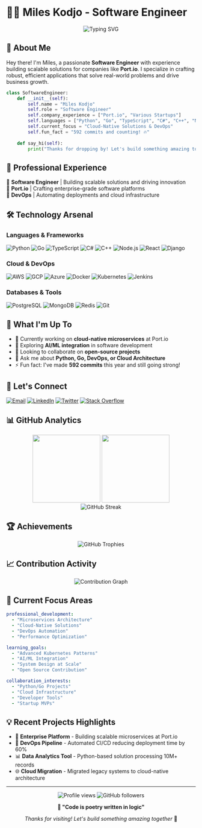 # 👨‍💻 Miles Kodjo - Software Engineer

<div align="center">
  
![Typing SVG](https://readme-typing-svg.herokuapp.com?font=Fira+Code&pause=1000&color=00D9FF&center=true&vCenter=true&width=435&lines=Full+Stack+Software+Engineer;Cloud+%26+DevOps+Specialist;Open+Source+Contributor;Building+Scalable+Solutions)

</div>

## 🚀 About Me

Hey there! I'm Miles, a passionate **Software Engineer** with experience building scalable solutions for companies like **Port.io**. I specialize in crafting robust, efficient applications that solve real-world problems and drive business growth.

```python
class SoftwareEngineer:
    def __init__(self):
        self.name = "Miles Kodjo"
        self.role = "Software Engineer"
        self.company_experience = ["Port.io", "Various Startups"]
        self.languages = ["Python", "Go", "TypeScript", "C#", "C++", "Node.js"]
        self.current_focus = "Cloud-Native Solutions & DevOps"
        self.fun_fact = "592 commits and counting! 🔥"
    
    def say_hi(self):
        print("Thanks for dropping by! Let's build something amazing together.")
```

## 💼 Professional Experience

🏢 **Software Engineer** | Building scalable solutions and driving innovation  
🌟 **Port.io** | Crafting enterprise-grade software platforms  
🔧 **DevOps** | Automating deployments and cloud infrastructure  

## 🛠️ Technology Arsenal

### Languages & Frameworks
<p align="left">
<img src="https://img.shields.io/badge/Python-3776AB?style=for-the-badge&logo=python&logoColor=white" alt="Python"/>
<img src="https://img.shields.io/badge/Go-00ADD8?style=for-the-badge&logo=go&logoColor=white" alt="Go"/>
<img src="https://img.shields.io/badge/TypeScript-007ACC?style=for-the-badge&logo=typescript&logoColor=white" alt="TypeScript"/>
<img src="https://img.shields.io/badge/C%23-239120?style=for-the-badge&logo=c-sharp&logoColor=white" alt="C#"/>
<img src="https://img.shields.io/badge/C++-00599C?style=for-the-badge&logo=c%2B%2B&logoColor=white" alt="C++"/>
<img src="https://img.shields.io/badge/Node.js-43853D?style=for-the-badge&logo=node.js&logoColor=white" alt="Node.js"/>
<img src="https://img.shields.io/badge/React-20232A?style=for-the-badge&logo=react&logoColor=61DAFB" alt="React"/>
<img src="https://img.shields.io/badge/Django-092E20?style=for-the-badge&logo=django&logoColor=white" alt="Django"/>
</p>

### Cloud & DevOps
<p align="left">
<img src="https://img.shields.io/badge/Amazon_AWS-232F3E?style=for-the-badge&logo=amazon-aws&logoColor=white" alt="AWS"/>
<img src="https://img.shields.io/badge/Google_Cloud-4285F4?style=for-the-badge&logo=google-cloud&logoColor=white" alt="GCP"/>
<img src="https://img.shields.io/badge/Microsoft_Azure-0089D0?style=for-the-badge&logo=microsoft-azure&logoColor=white" alt="Azure"/>
<img src="https://img.shields.io/badge/Docker-2496ED?style=for-the-badge&logo=docker&logoColor=white" alt="Docker"/>
<img src="https://img.shields.io/badge/Kubernetes-326CE5?style=for-the-badge&logo=kubernetes&logoColor=white" alt="Kubernetes"/>
<img src="https://img.shields.io/badge/Jenkins-D24939?style=for-the-badge&logo=jenkins&logoColor=white" alt="Jenkins"/>
</p>

### Databases & Tools
<p align="left">
<img src="https://img.shields.io/badge/PostgreSQL-316192?style=for-the-badge&logo=postgresql&logoColor=white" alt="PostgreSQL"/>
<img src="https://img.shields.io/badge/MongoDB-4EA94B?style=for-the-badge&logo=mongodb&logoColor=white" alt="MongoDB"/>
<img src="https://img.shields.io/badge/Redis-DC382D?style=for-the-badge&logo=redis&logoColor=white" alt="Redis"/>
<img src="https://img.shields.io/badge/Git-F05032?style=for-the-badge&logo=git&logoColor=white" alt="Git"/>
</p>

## 🌟 What I'm Up To

- 🔭 Currently working on **cloud-native microservices** at Port.io
- 🌱 Exploring **AI/ML integration** in software development
- 👯 Looking to collaborate on **open-source projects**
- 💬 Ask me about **Python, Go, DevOps, or Cloud Architecture**
- ⚡ Fun fact: I've made **592 commits** this year and still going strong!

## 🤝 Let's Connect

<p align="left">
<a href="mailto:kodjomiles@gmail.com"><img src="https://img.shields.io/badge/Email-D14836?style=for-the-badge&logo=gmail&logoColor=white" alt="Email"/></a>
<a href="https://linkedin.com/in/jaden-kodjo-miles"><img src="https://img.shields.io/badge/LinkedIn-0077B5?style=for-the-badge&logo=linkedin&logoColor=white" alt="LinkedIn"/></a>
<a href="https://twitter.com/kodjomiles"><img src="https://img.shields.io/badge/Twitter-1DA1F2?style=for-the-badge&logo=twitter&logoColor=white" alt="Twitter"/></a>
<a href="https://stackoverflow.com/users/kodjomiles"><img src="https://img.shields.io/badge/Stack_Overflow-FE7A16?style=for-the-badge&logo=stack-overflow&logoColor=white" alt="Stack Overflow"/></a>
</p>

## 📊 GitHub Analytics

<div align="center">
  <img height="180em" src="https://github-readme-stats.vercel.app/api?username=kodjomiles&show_icons=true&theme=tokyonight&include_all_commits=true&count_private=true&hide_border=true"/>
  <img height="180em" src="https://github-readme-stats.vercel.app/api/top-langs/?username=kodjomiles&layout=compact&theme=tokyonight&hide_border=true"/>
</div>

<div align="center">
  <img src="https://github-readme-streak-stats.herokuapp.com/?user=kodjomiles&theme=tokyonight&hide_border=true" alt="GitHub Streak"/>
</div>

## 🏆 Achievements

<div align="center">
  <img src="https://github-profile-trophy.vercel.app/?username=kodjomiles&theme=tokyonight&no-frame=true&no-bg=false&margin-w=4&row=1" alt="GitHub Trophies"/>
</div>

## 📈 Contribution Activity

<div align="center">
  <img src="https://github-readme-activity-graph.vercel.app/graph?username=kodjomiles&theme=tokyo-night&hide_border=true&area=true" alt="Contribution Graph"/>
</div>

## 🎯 Current Focus Areas

```yaml
professional_development:
  - "Microservices Architecture"
  - "Cloud-Native Solutions"
  - "DevOps Automation"
  - "Performance Optimization"

learning_goals:
  - "Advanced Kubernetes Patterns"
  - "AI/ML Integration"
  - "System Design at Scale"
  - "Open Source Contribution"

collaboration_interests:
  - "Python/Go Projects"
  - "Cloud Infrastructure"
  - "Developer Tools"
  - "Startup MVPs"
```

## 💡 Recent Projects Highlights

- 🚀 **Enterprise Platform** - Building scalable microservices at Port.io
- 🔧 **DevOps Pipeline** - Automated CI/CD reducing deployment time by 60%
- 📊 **Data Analytics Tool** - Python-based solution processing 10M+ records
- 🌐 **Cloud Migration** - Migrated legacy systems to cloud-native architecture

---

<div align="center">
  <img src="https://komarev.com/ghpvc/?username=kodjomiles&label=Profile%20views&color=0e75b6&style=flat" alt="Profile views"/>
  <img src="https://img.shields.io/github/followers/kodjomiles?label=Followers&style=social" alt="GitHub followers"/>
</div>

<div align="center">
  
**💭 "Code is poetry written in logic"**

*Thanks for visiting! Let's build something amazing together* 🚀

</div>
